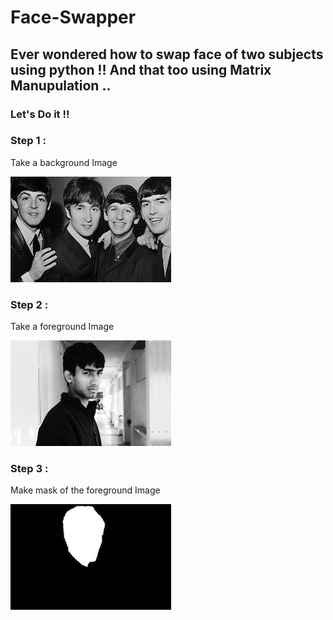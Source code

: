 # Face-Swapper

## Ever wondered how to swap face of two subjects using python !! And that too using Matrix Manupulation ..

### Let's Do it !! 

### Step 1 : 
Take  a background Image 

![](input/comp_background.jpg) 

### Step 2 :
Take a foreground Image 

![](input/comp_foreground.jpg) 


### Step 3 : 
Make mask of the foreground Image

![](input/comp_mask.jpg) 
